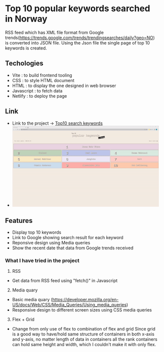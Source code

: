 # Top 10 popular keywords searched in Norway

RSS feed which has XML file format from Google trends(https://trends.google.com/trends/trendingsearches/daily?geo=NO) is converted into JSON file. Using the Json file the single page of top 10 keywords is created.

## Techologies

- Vite : to build frontend tooling
- CSS : to style HTML document
- HTML : to display the one designed in web browser
- Javascript : to fetch data
- Netlify : to deploy the page

## Link

- Link to the project -> [Top10 search keywords](https://top10keywords-sunhee.netlify.app/)
- ![](top10_keywords.gif)

## Features

- Display top 10 keywords
- Link to Google showing search result for each keyword
- Reponsive design using Media queries
- Show the recent date that data from Google trends received

### What I have tried in the project

1. RSS

- Get data from RSS feed using "fetch()" in Javascript

2. Media quary

- Basic media quary (https://developer.mozilla.org/en-US/docs/Web/CSS/Media_Queries/Using_media_queries)
- Responsive design to different screen sizes using CSS media queries

3. Flex + Grid

- Change from only use of flex to combination of flex and grid
  Since grid is a good way to have/hold same structure of containers in both x-axis and y-axis, no matter length of data in containers all the rank containers can hold same height and width, which I couldn't make it with only flex.
